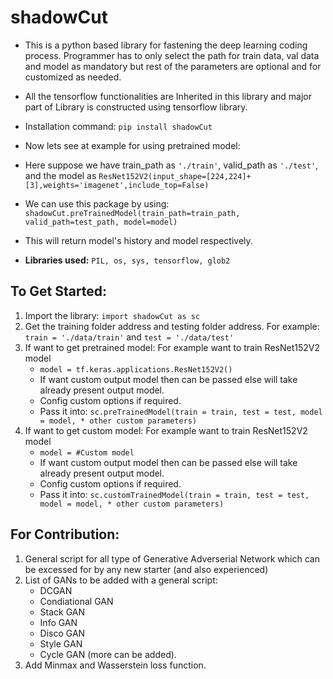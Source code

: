 # shadowCut

* This is a python based library for fastening the deep learning coding process. Programmer has to only select the path for train data, val data and model as mandatory but rest of the parameters are optional and for customized as needed.

* All the tensorflow functionalities are Inherited in this library and major part of Library is constructed using tensorflow library.

* Installation command: ```pip install shadowCut```

* Now lets see at example for using pretrained model:

* Here suppose we have train_path as ```'./train'```, valid_path as ```'./test'```, and the model as ```ResNet152V2(input_shape=[224,224]+[3],weights='imagenet',include_top=False)```
* We can use this package by using:   
```shadowCut.preTrainedModel(train_path=train_path, valid_path=test_path, model=model)```   
* This will return model's history and model respectively.


* **Libraries used:** ```PIL, os, sys, tensorflow, glob2```



## To Get Started:


1. Import the library: ```import shadowCut as sc```
2. Get the training folder address and testing folder address. For example: ```train = './data/train'``` and ```test = './data/test'```
3. If want to get pretrained model: For example want to train ResNet152V2 model
    * ```model = tf.keras.applications.ResNet152V2()```
    * If want custom output model then can be passed else will take already present output model.
    * Config custom options if required.
    * Pass it into: ```sc.preTrainedModel(train = train,
                                     test = test,
                                     model = model,
                                     * other custom parameters)```
4. If want to get custom model: For example want to train ResNet152V2 model
    * ```model = #Custom model```
    * If want custom output model then can be passed else will take already present output model.
    * Config custom options if required.
    * Pass it into: ```sc.customTrainedModel(train = train,
                                     test = test,
                                     model = model,
                                     * other custom parameters)```

## For Contribution:

1. General script for all type of Generative Adverserial Network which can be excessed for by any new starter (and also experienced)
2. List of GANs to be added with a general script:
    * DCGAN
    * Condiational GAN
    * Stack GAN
    * Info GAN
    * Disco GAN
    * Style GAN
    * Cycle GAN (more can be added).
3. Add Minmax and Wasserstein loss function.
